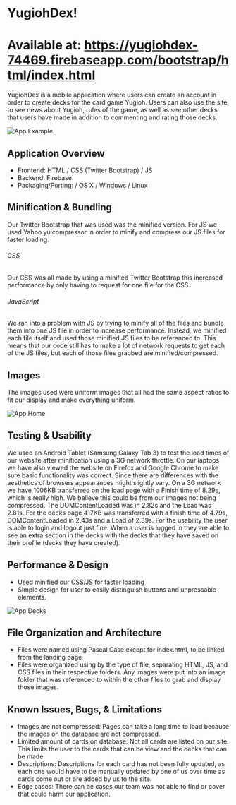 # YugiohDex!
# Available at: https://yugiohdex-74469.firebaseapp.com/bootstrap/html/index.html
YugiohDex is a mobile application where users can create an account in order to create decks for the card game Yugioh. Users can also use the site to see news about Yugioh, rules of the game, as well as see other decks that users have made in addition to commenting and rating those decks.

![App Example](/public/img/add-card.png)

## Application Overview
* Frontend: HTML / CSS (Twitter Bootstrap) / JS
* Backend: Firebase
* Packaging/Porting: / OS X / Windows / Linux

## Minification & Bundling
Our Twitter Bootstrap that was used was the minified version. For JS we used Yahoo yuicompressor in order to minify and compress our JS files for faster loading.

###### CSS
Our CSS was all made by using a minified Twitter Bootstrap this increased performance by only having to request for one file for the CSS.

###### JavaScript
We ran into a problem with JS by trying to minify all of the files and bundle them into one JS file in order to increase performance. Instead, we minified each file itself and used those minified JS files to be referenced to. This means that our code still has to make a lot of network requests to get each of the JS files, but each of those files grabbed are minified/compressed.

## Images 
The images used were uniform images that all had the same aspect ratios to fit our display and make everything uniform.

![App Home](/public/img/home.png)

## Testing & Usability
We used an Android Tablet (Samsung Galaxy Tab 3) to test the load times of our website after minification using a 3G network throttle. On our laptops we have also viewed the website on Firefox and Google Chrome to make sure basic functionality was correct. Since there are differences with the aesthetics of browsers appearances might slightly vary.
On a 3G network we have 1006KB transferred on the load page with a Finish time of 8.29s, which is really high. We believe this could be from our images not being compressed. The DOMContentLoaded was in 2.82s and the Load was 2.81s. For the decks page 417KB was transferred with a finish time of 4.79s, DOMContentLoaded in 2.43s and a Load of 2.39s.
For the usability the user is able to login and logout just fine. When a user is logged in they are able to see an extra section in the decks with the decks that they have saved on their profile (decks they have created).

## Performance & Design
* Used minified our CSS/JS for faster loading
* Simple design for user to easily distinguish buttons and unpressable elements.

![App Decks](/public/img/decks.png)

## File Organization and Architecture
* Files were named using Pascal Case except for index.html, to be linked from the landing page
* Files were organized using by the type of file, separating HTML, JS, and CSS files in their respective folders. Any images were put into an image folder that was referenced to within the other files to grab and display those images. 

## Known Issues, Bugs, & Limitations
* Images are not compressed: Pages can take a long time to load because the images on the database are not compressed.
* Limited amount of cards on database: Not all cards are listed on our site. This limits the user to the cards that can be view and the decks that can be made.
* Descriptions: Descriptions for each card has not been fully updated, as each one would have to be manually updated by one of us over time as cards come out or are added by us to the site.
* Edge cases: There can be cases our team was not able to find or cover that could harm our application.
